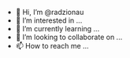 - 👋 Hi, I’m @radzionau
- 👀 I’m interested in ...
- 🌱 I’m currently learning ...
- 💞️ I’m looking to collaborate on ...
- 📫 How to reach me ...

<!---
radzionau/radzionau is a ✨ special ✨ repository because its `README.md` (this file) appears on your GitHub profile.
You can click the Preview link to take a look at your changes.
--->
